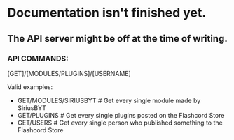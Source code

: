 # Documentation isn't finished yet.
## The API server might be off at the time of writing.

### API COMMANDS:
[GET]/[MODULES/PLUGINS]/[USERNAME]

Valid examples:
- GET/MODULES/SIRIUSBYT # Get every single module made by SiriusBYT
- GET/PLUGINS # Get every single plugins posted on the Flashcord Store
- GET/USERS # Get every single person who published something to the Flashcord Store
